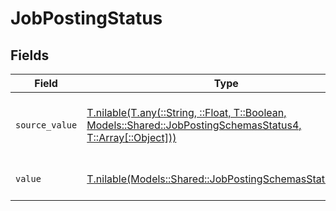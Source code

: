 # JobPostingStatus


## Fields

| Field                                                                                                                                                                      | Type                                                                                                                                                                       | Required                                                                                                                                                                   | Description                                                                                                                                                                | Example                                                                                                                                                                    |
| -------------------------------------------------------------------------------------------------------------------------------------------------------------------------- | -------------------------------------------------------------------------------------------------------------------------------------------------------------------------- | -------------------------------------------------------------------------------------------------------------------------------------------------------------------------- | -------------------------------------------------------------------------------------------------------------------------------------------------------------------------- | -------------------------------------------------------------------------------------------------------------------------------------------------------------------------- |
| `source_value`                                                                                                                                                             | [T.nilable(T.any(::String, ::Float, T::Boolean, Models::Shared::JobPostingSchemasStatus4, T::Array[::Object]))](../../models/shared/jobpostingschemasstatussourcevalue.md) | :heavy_minus_sign:                                                                                                                                                         | The source value of the job postings status.                                                                                                                               | Live                                                                                                                                                                       |
| `value`                                                                                                                                                                    | [T.nilable(Models::Shared::JobPostingSchemasStatusValue)](../../models/shared/jobpostingschemasstatusvalue.md)                                                             | :heavy_minus_sign:                                                                                                                                                         | The status of the job postings.                                                                                                                                            | live                                                                                                                                                                       |